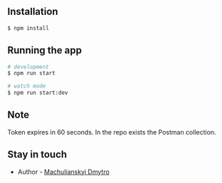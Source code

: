 ## Installation

```bash
$ npm install
```

## Running the app

```bash
# development
$ npm run start

# watch mode
$ npm run start:dev
```

## Note

Token expires in 60 seconds.
In the repo exists the Postman collection.

## Stay in touch

- Author - [Machulianskyi Dmytro](@dmytro.machulianskyi.work@gmail.com)


